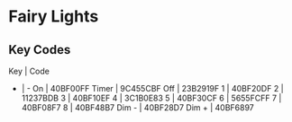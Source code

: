 # Fairy Lights

## Key Codes
Key | Code
- | -
On | 40BF00FF
Timer | 9C455CBF
Off | 23B2919F
1 | 40BF20DF
2 | 11237BDB
3 | 40BF10EF
4 | 3C1B0E83
5 | 40BF30CF
6 | 5655FCFF
7 | 40BF08F7
8 | 40BF48B7
Dim - | 40BF28D7
Dim + | 40BF6897
